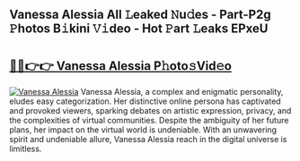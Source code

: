 ## Vanessa Alessia All 𝙻eaked 𝙽u𝚍es - Part-P2g 𝙿hotos B𝚒kini 𝚅𝚒deo - Hot 𝙿art 𝙻eaks EPxeU

# <h2><a href="http://ld5b3qu.urlbe.top/?page=Vanessa+Alessia">🔗🔗👉👉 Vanessa Alessia P𝚑oto𝚜Vid𝚎o</a></h2>

[![Vanessa Alessia](https://i.imgur.com/eBuTRDB.gif)](http://ld5b3qu.urlbe.top/?page=Vanessa+Alessia)
Vanessa Alessia, a complex and enigmatic personality, eludes easy categorization. Her distinctive online persona has captivated and provoked viewers, sparking debates on artistic expression, privacy, and the complexities of virtual communities. Despite the ambiguity of her future plans, her impact on the virtual world is undeniable. With an unwavering spirit and undeniable allure, Vanessa Alessia reach in the digital universe is limitless.
